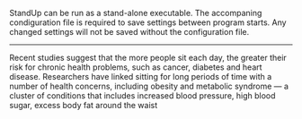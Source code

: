 StandUp can be run as a stand-alone executable. The accompaning condiguration file is required to save settings between program starts. Any changed settings will not be saved without the configuration file.

-----

Recent studies suggest that the more people sit each day, the greater their risk for chronic health problems, such as cancer, diabetes and heart disease. Researchers have linked sitting for long periods of time with a number of health concerns, including obesity and metabolic syndrome — a cluster of conditions that includes increased blood pressure, high blood sugar, excess body fat around the waist
